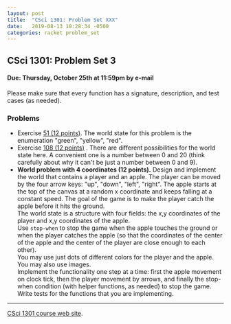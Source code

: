 ```yaml
---
layout: post
title:  "CSci 1301: Problem Set XXX"
date:   2019-08-13 10:28:34 -0500
categories: racket problem_set
---
```


CSci 1301: Problem Set 3
------------------------

#### Due: Thursday, October 25th at 11:59pm by e-mail

Please make sure that every function has a signature, description, and
test cases (as needed).

### Problems

-   Exercise [51 (12
    points)](https://htdp.org/2018-01-06/Book/part_one.html#%28counter._%28exercise._cond3%29%29).
    The world state for this problem is the enumeration \"green\",
    \"yellow\", \"red\".
-   Exercise [108 (12
    points)](https://htdp.org/2018-01-06/Book/part_one.html#%28counter._%28exercise._pedestrian%29%29)
    . There are different possibilities for the world state here. A
    convenient one is a number between 0 and 20 (think carefully about
    why it can\'t be just a number between 0 and 9).
-   **World problem with 4 coordinates (12 points).** Design and
    implement the world that contains a player and an apple. The player
    can be moved by the four arrow keys: \"up\", \"down\", \"left\",
    \"right\". The apple starts at the top of the canvas at a random x
    coordinate and keeps falling at a constant speed. The goal of the
    game is to make the player catch the apple before it hits the
    ground.\
    The world state is a structure with four fields: the x,y coordinates
    of the player and x,y coordinates of the apple.\
    Use `stop-when` to stop the game when the apple touches the ground
    or when the player catches the apple (so that the coordinates of the
    center of the apple and the center of the player are close enough to
    each other).\
    You may use just dots of different colors for the player and the
    apple. You may also use images.\
    Implement the functionality one step at a time: first the apple
    movement on clock tick, then the player movement by arrows, and
    finally the stop-when condition (with helper functions, as needed)
    to stop the game. Write tests for the functions that you are
    implementing.

------------------------------------------------------------------------

[CSci 1301 course web site](../index.html).

